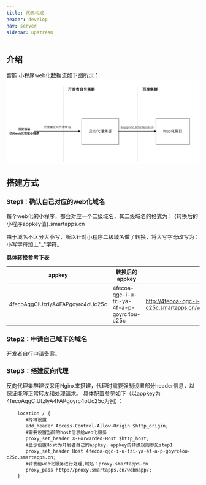 ```yaml
---
title: 代码构成
header: develop
nav: server
sidebar: upstream
---
```


## 介绍
智能 小程序web化数据流如下图所示：
![图片](../../../img/web_upsteam.png)
## 搭建方式
### Step1：确认自己对应的web化域名
每个web化的小程序，都会对应一个二级域名，其二级域名的格式为：
{转换后的小程序appkey值}.smartapps.cn  

由于域名不区分大小写，所以针对小程序二级域名做了转换，将大写字母改写为：小写字母加上"_"字符。

**具体转换参考下表**

| appkey | 转换后的appkey | 示例 | 
| ----- | ------ | --- |
| 4fecoAqgCIUtzIyA4FAPgoyrc4oUc25c | 4fecoa-qgc-i-u-tzi-ya-4f-a-p-goyrc4ou-c25c | http://4fecoa-qgc-i-u-tzi-ya-4f-a-p-goyrc4ou-c25c.smartapps.cn/webmapp/pages/component/component | 

### Step2：申请自己域下的域名
开发者自行申请备案。

### Step3：搭建反向代理
反向代理集群建议采用Nginx来搭建，代理时需要强制设置部分header信息，以保证能够正常转发和处理请求。
具体配置参见如下（以appkey为4fecoAqgCIUtzIyA4FAPgoyrc4oUc25c为例）：
```
    location / {
       #跨域设置
       add_header Access-Control-Allow-Origin $http_origin;
       #需要设置当前的host信息给web化服务
       proxy_set_header X-Forwarded-Host $http_host; 
       #显示设置Host为开发者自己的appkey，appkey的转换规则参见step1
       proxy_set_header Host 4fecoa-qgc-i-u-tzi-ya-4f-a-p-goyrc4ou-c25c.smartapps.cn; 
       #转发给web化服务进行处理,域名：proxy.smartapps.cn
       proxy_pass http://proxy.smartapps.cn/webmapp/;
    }
```